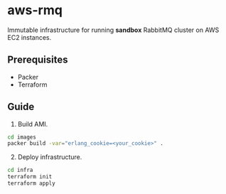 # aws-rmq

Immutable infrastructure for running **sandbox** RabbitMQ cluster on AWS EC2 instances.

## Prerequisites

- Packer
- Terraform

## Guide

1. Build AMI.

```bash
cd images
packer build -var="erlang_cookie=<your_cookie>" .
```

2. Deploy infrastructure.

```bash
cd infra
terraform init
terraform apply
```
